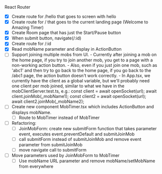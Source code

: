 React Router

- [x] Create route for /hello that goes to screen with hello
- [x] Create route for / that goes to the current landing page (Welcome to Amazing Timer)
- [x] Create Room page that has just the Start/Pause button
- [x] When submit button, navigate(/:id)
- [x] Create route for /:id
- [x] Read mobName parameter and display in ActionButton
- [ ] Support joining multiple mobs from UI. 
      - Currently after joining a mob on the home page, if you try to join another mob, you get to a page with a non-working action button. 
      - Also, even if you just join one mob, such as 'abc1' and then try to go back to the home page, if you go back to the /abc1 page, the action button doesn't work correctly.
      - In App.tsx, we currently have the client as a global variable, but we'll probably need one client per mob joined, similar to what we have in the mobClientServer.test.ts, e.g.:
            const client = await openSocket(url);
            await client.joinMob(_mobName1);
            const client2 = await openSocket(url);
            await client2.joinMob(_mobName2);
- [ ] Create new component MobTimer.tsx which includes ActionButton and displays mobName.
  - [ ] Route to MobTimer instead of MobTimer
- [ ] Refactoring:
  - [ ] JoinMobForm: create new submitForm function that takes parameter event, executes event.preventDefault and submitJoinMob
  - [ ] call submitForm instead of submitJoinMob and remove event parameter from submitJoinMob
  - [ ] move navigate call to submitForm
- [ ] Move parameters used by JoinMobForm to MobTimer
  - [ ] Use mobName URL parameter and remove mobName/setMobName from everywhere

